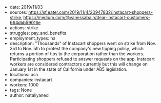 - date: 2019/11/03
- sources: https://sf.eater.com/2019/11/4/20947832/instacart-shoppers-strike, https://medium.com/@vanessabain/dear-instacart-customers-664dbb59016e
- actions: strike
- struggles: pay_and_benefits
- employment_types: na
- description: "Thousands" of Instacart shoppers went on strike from Nov. 3rd to Nov. 5th to protest the company's new tipping policy, which returns a portion of tips to the corporation rather than the workers. Participating shoppers refused to answer requests on the app. Instacart workers are considered contractors currently but this will change on January 1st in the state of California under AB5 legislation.
- locations: usa
- companies: instacart
- workers: 1000
- tags: None
- author: nataliyaned
